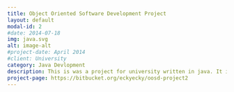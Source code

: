 ```yaml
---
title: Object Oriented Software Development Project
layout: default
modal-id: 2
#date: 2014-07-18
img: java.svg
alt: image-alt
#project-date: April 2014
#client: University
category: Java Devlopment
description: This is was a project for university written in java. It is a simple 2d top-down game. The purpose to demonstrate object-oriented principles.
project-page: https://bitbucket.org/eckyecky/oosd-project2
---
```

